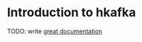 # Introduction to hkafka

TODO: write [great documentation](http://jacobian.org/writing/what-to-write/)

